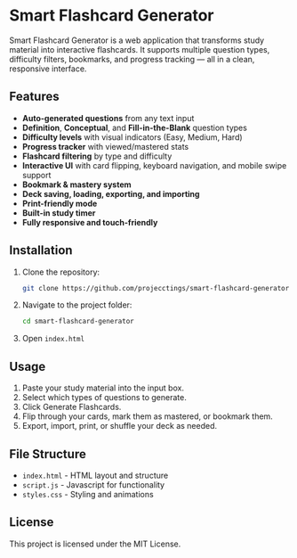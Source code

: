 # Smart Flashcard Generator

Smart Flashcard Generator is a web application that transforms study material into interactive flashcards. It supports multiple question types, difficulty filters, bookmarks, and progress tracking — all in a clean, responsive interface.

## Features

- **Auto-generated questions** from any text input
- **Definition**, **Conceptual**, and **Fill-in-the-Blank** question types
- **Difficulty levels** with visual indicators (Easy, Medium, Hard)
- **Progress tracker** with viewed/mastered stats
- **Flashcard filtering** by type and difficulty
- **Interactive UI** with card flipping, keyboard navigation, and mobile swipe support
- **Bookmark & mastery system**
- **Deck saving, loading, exporting, and importing**
- **Print-friendly mode**
- **Built-in study timer**
- **Fully responsive and touch-friendly**

## Installation

1. Clone the repository:
   ```bash
   git clone https://github.com/projecctings/smart-flashcard-generator.git

2. Navigate to the project folder:

   ```bash
   cd smart-flashcard-generator

3. Open `index.html` 



## Usage
1. Paste your study material into the input box.
2. Select which types of questions to generate.
3. Click Generate Flashcards.
4. Flip through your cards, mark them as mastered, or bookmark them.
5. Export, import, print, or shuffle your deck as needed.


## File Structure
- `index.html` - HTML layout and structure
- `script.js` - Javascript for functionality
- `styles.css` - Styling and animations


## License
This project is licensed under the MIT License.
